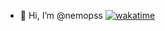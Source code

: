 - 👋 Hi, I’m @nemopss
[![wakatime](https://wakatime.com/badge/user/ea8df0ca-046f-4f42-a536-1d3e6204438f.svg?style=default)](https://wakatime.com/@ea8df0ca-046f-4f42-a536-1d3e6204438f)
